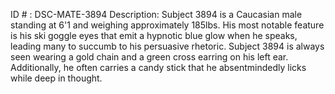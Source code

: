 ID # : DSC-MATE-3894
Description: Subject 3894 is a Caucasian male standing at 6'1 and weighing approximately 185lbs. His most notable feature is his ski goggle eyes that emit a hypnotic blue glow when he speaks, leading many to succumb to his persuasive rhetoric. Subject 3894 is always seen wearing a gold chain and a green cross earring on his left ear. Additionally, he often carries a candy stick that he absentmindedly licks while deep in thought.